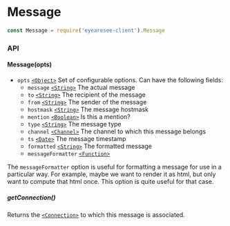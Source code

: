 # Message

```js
const Message = require('eyearesee-client').Message
```

### API

#### Message(opts)

* `opts` [`<Object>`][] Set of configurable options.
  Can have the following fields:
  * `message` [`<String>`][] The actual message
  * `to` [`<String>`][] The recipient of the message
  * `from` [`<String>`][] The sender of the message
  * `hostmask` [`<String>`][] The message hostmask
  * `mention` [`<Boolean>`][] Is this a mention?
  * `type` [`<String>`][] The message type
  * `channel` [`<Channel>`][] The channel to which this message belongs
  * `ts` [`<Date>`][] The message timestamp
  * `formatted` [`<String>`][] The formatted message
  * `messageFormatter` [`<Function>`][]

The `messageFormatter` option is useful for formatting a message for
use in a particular way. For example, maybe we want to render it as html,
but only want to compute that html once. This option is quite useful for that
case.

##### getConnection()

Returns the [`<Connection>`][] to which this message is associated.

[`<Boolean>`]: https://mdn.io/boolean
[`<Date>`]: https://mdn.io/date
[`<Function>`]: https://mdn.io/function
[`<Object>`]: https://mdn.io/object
[`<String>`]: https://mdn.io/string
[`<Channel>`]: channel.md
[`<Connection>`]: connection.md
